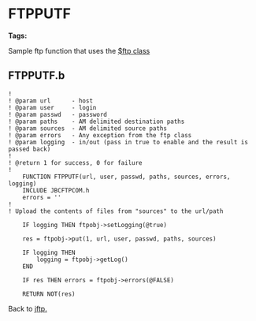 # FTPPUTF

**Tags:**
<badge text='curl' vertical='middle' />
<badge text='ftp' vertical='middle' />

Sample ftp function that uses the [$ftp class](../ftpclass-jabba/#heading)

## FTPPUTF.b

```
!
! @param url      - host
! @param user     - login
! @param passwd   - password
! @param paths    - AM delimited destination paths
! @param sources  - AM delimited source paths
! @param errors   - Any exception from the ftp class
! @param logging  - in/out (pass in true to enable and the result is passed back)
!
! @return 1 for success, 0 for failure
!
    FUNCTION FTPPUTF(url, user, passwd, paths, sources, errors, logging)
    INCLUDE JBCFTPCOM.h
    errors = ''
!
! Upload the contents of files from "sources" to the url/path

    IF logging THEN ftpobj->setLogging(@true)

    res = ftpobj->put(1, url, user, passwd, paths, sources)

    IF logging THEN
        logging = ftpobj->getLog()
    END

    IF res THEN errors = ftpobj->errors(@FALSE)

    RETURN NOT(res)
```

Back to [jftp.](./../README.md)
